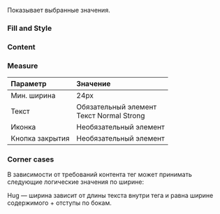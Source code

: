 Показывает выбранные значения.

<!-- example(tags-overview) -->

### Fill and Style

<!-- example(tags-fill-and-style) -->

### Content

<!-- example(tags-content) -->

### Measure

| Параметр | Значение |
|:--- |:--- |
| Мин. ширина | 24px |
| Текст | Обязательный элемент<br>Текст Normal Strong |
| Иконка | Необязательный элемент |
| Кнопка закрытия | Необязательный элемент |

### Corner cases

В зависимости от требований контента тег может принимать следующие логические значения по ширине:

Hug — ширина зависит от длины текста внутри тега и равна ширине содержимого + отступы по бокам.

<!-- example(tags-hug-content) -->
